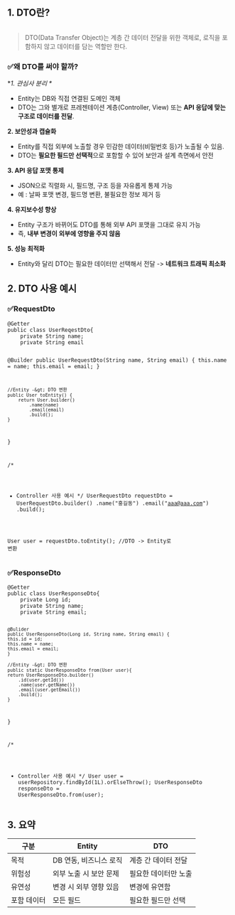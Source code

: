 <h2 id="1-dto란">1. DTO란?</h2>
<p><img alt="" src="https://velog.velcdn.com/images/dev_ssj/post/3c3cb9b8-1217-489d-924d-c519d0836b9d/image.png" /></p>
<blockquote>
<p>DTO(Data Transfer Object)는 계층 간 데이터 전달을 위한 객체로, 로직을 포함하지 않고 데이터를 담는 역할만 한다.</p>
</blockquote>
<h3 id="✅왜-dto를-써야-할까">✅왜 DTO를 써야 할까?</h3>
<p>*<em>1. 관심사 분리 *</em></p>
<ul>
<li>Entity는 DB와 직접 연결된 도메인 객체</li>
<li>DTO는 그와 별개로 프레젠테이션 계층(Controller, View) 또는 <strong>API 응답에 맞는 구조로 데이터를 전달</strong>.</li>
</ul>
<p><strong>2. 보안성과 캡슐화</strong></p>
<ul>
<li>Entity를 직접 외부에 노출할 경우 민감한 데이터(비밀번호 등)가 노출될 수 있음.</li>
<li>DTO는 <strong>필요한 필드만 선택적</strong>으로 포함할 수 있어 보안과 설계 측면에서 안전</li>
</ul>
<p><strong>3. API 응답 포맷 통제</strong></p>
<ul>
<li>JSON으로 직렬화 시, 필드명, 구조 등을 자유롭게 통제 가능</li>
<li>예 : 날짜 포맷 변경, 필드명 변환, 불필요한 정보 제거 등</li>
</ul>
<p><strong>4. 유지보수성 향상</strong></p>
<ul>
<li>Entity 구조가 바뀌어도 DTO를 통해 외부 API 포맷을 그대로 유지 가능</li>
<li>즉, <strong>내부 변경이 외부에 영향을 주지 않음</strong></li>
</ul>
<p><strong>5. 성능 최적화</strong></p>
<ul>
<li>Entity와 달리 DTO는 필요한 데이터만 선택해서 전달 -&gt; <strong>네트워크 트래픽 최소화</strong></li>
</ul>
<h2 id="2-dto-사용-예시">2. DTO 사용 예시</h2>
<h3 id="✅requestdto">✅RequestDto</h3>
<pre><code class="language-java">@Getter
public class UserReqestDto{
    private String name;
    private String email

   @Builder
    public UserRequestDto(String name, String email) {
        this.name = name;
        this.email = email;
    }

    //Entity -&gt; DTO 변환
    public User toEntity() {
        return User.builder()
            .name(name)
            .email(email)
            .build();
    }
}

/*
*  Controller 사용 예시
*/
UserRequestDto requestDto = UserRequestDto.builder()
    .name(&quot;홍길동&quot;)
    .email(&quot;aaa@aaa.com&quot;)
    .build();

User user = requestDto.toEntity();    //DTO -&gt; Entity로 변환</code></pre>
<h3 id="✅responsedto">✅ResponseDto</h3>
<pre><code class="language-java">@Getter
public class UserResponseDto{
    private Long id;
    private String name;
    private String email;

    @Bulider
    public UserResponseDto(Long id, String name, String email) {
    this.id = id;
    this.name = name;
    this.email = email;
    }

    //Entity -&gt; DTO 변환
    public static UserResponseDto from(User user){
    return UserResponseDto.builder()
        .id(user.getId())
        .name(user.getName())
        .email(user.getEmail())
        .build();
    }
}

/*
* Controller 사용 예시
*/
User user = userRepository.findById(1L).orElseThrow();
UserResponseDto responseDto = UserResponseDto.from(user);</code></pre>
<h2 id="3-요약">3. 요약</h2>
<table>
<thead>
<tr>
<th>구분</th>
<th>Entity</th>
<th>DTO</th>
</tr>
</thead>
<tbody><tr>
<td>목적</td>
<td>DB 연동, 비즈니스 로직</td>
<td>계층 간 데이터 전달</td>
</tr>
<tr>
<td>위험성</td>
<td>외부 노출 시 보안 문제</td>
<td>필요한 데이터만 노출</td>
</tr>
<tr>
<td>유연성</td>
<td>변경 시 외부 영향 있음</td>
<td>변경에 유연함</td>
</tr>
<tr>
<td>포함 데이터</td>
<td>모든 필드</td>
<td>필요한 필드만 선택</td>
</tr>
</tbody></table>